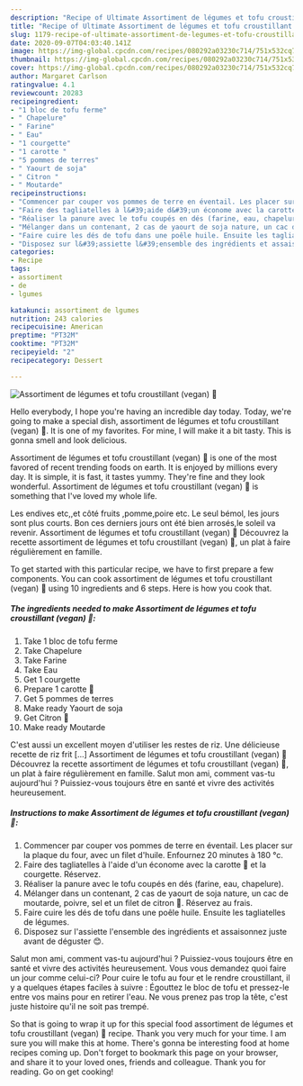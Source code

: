 ```yaml
---
description: "Recipe of Ultimate Assortiment de légumes et tofu croustillant (vegan) 🌱"
title: "Recipe of Ultimate Assortiment de légumes et tofu croustillant (vegan) 🌱"
slug: 1179-recipe-of-ultimate-assortiment-de-legumes-et-tofu-croustillant-vegan
date: 2020-09-07T04:03:40.141Z
image: https://img-global.cpcdn.com/recipes/080292a03230c714/751x532cq70/assortiment-de-legumes-et-tofu-croustillant-vegan-🌱-photo-principale-de-la-recette.jpg
thumbnail: https://img-global.cpcdn.com/recipes/080292a03230c714/751x532cq70/assortiment-de-legumes-et-tofu-croustillant-vegan-🌱-photo-principale-de-la-recette.jpg
cover: https://img-global.cpcdn.com/recipes/080292a03230c714/751x532cq70/assortiment-de-legumes-et-tofu-croustillant-vegan-🌱-photo-principale-de-la-recette.jpg
author: Margaret Carlson
ratingvalue: 4.1
reviewcount: 20283
recipeingredient:
- "1 bloc de tofu ferme"
- " Chapelure"
- " Farine"
- " Eau"
- "1 courgette"
- "1 carotte "
- "5 pommes de terres"
- " Yaourt de soja"
- " Citron "
- " Moutarde"
recipeinstructions:
- "Commencer par couper vos pommes de terre en éventail. Les placer sur la plaque du four, avec un filet d&#39;huile. Enfournez 20 minutes à 180 °c."
- "Faire des tagliatelles à l&#39;aide d&#39;un économe avec la carotte 🥕 et la courgette. Réservez."
- "Réaliser la panure avec le tofu coupés en dés (farine, eau, chapelure)."
- "Mélanger dans un contenant, 2 cas de yaourt de soja nature, un cac de moutarde, poivre, sel et un filet de citron 🍋. Réservez au frais."
- "Faire cuire les dés de tofu dans une poêle huile. Ensuite les tagliatelles de légumes."
- "Disposez sur l&#39;assiette l&#39;ensemble des ingrédients et assaisonnez juste avant de déguster 😊."
categories:
- Recipe
tags:
- assortiment
- de
- lgumes

katakunci: assortiment de lgumes 
nutrition: 243 calories
recipecuisine: American
preptime: "PT32M"
cooktime: "PT32M"
recipeyield: "2"
recipecategory: Dessert

---
```



![Assortiment de légumes et tofu croustillant (vegan) 🌱](https://img-global.cpcdn.com/recipes/080292a03230c714/751x532cq70/assortiment-de-legumes-et-tofu-croustillant-vegan-🌱-photo-principale-de-la-recette.jpg)

Hello everybody, I hope you're having an incredible day today. Today, we're going to make a special dish, assortiment de légumes et tofu croustillant (vegan) 🌱. It is one of my favorites. For mine, I will make it a bit tasty. This is gonna smell and look delicious.

Assortiment de légumes et tofu croustillant (vegan) 🌱 is one of the most favored of recent trending foods on earth. It is enjoyed by millions every day. It is simple, it is fast, it tastes yummy. They're fine and they look wonderful. Assortiment de légumes et tofu croustillant (vegan) 🌱 is something that I've loved my whole life.

Les endives etc,,et côté fruits ,pomme,poire etc. Le seul bémol, les jours sont plus courts. Bon ces derniers jours ont été bien arrosés,le soleil va revenir. Assortiment de légumes et tofu croustillant (vegan) 🌱 Découvrez la recette assortiment de légumes et tofu croustillant (vegan) 🌱, un plat à faire régulièrement en famille.


To get started with this particular recipe, we have to first prepare a few components. You can cook assortiment de légumes et tofu croustillant (vegan) 🌱 using 10 ingredients and 6 steps. Here is how you cook that.

<!--inarticleads1-->

##### The ingredients needed to make Assortiment de légumes et tofu croustillant (vegan) 🌱:

1. Take 1 bloc de tofu ferme
1. Take  Chapelure
1. Take  Farine
1. Take  Eau
1. Get 1 courgette
1. Prepare 1 carotte 🥕
1. Get 5 pommes de terres
1. Make ready  Yaourt de soja
1. Get  Citron 🍋
1. Make ready  Moutarde


C&#39;est aussi un excellent moyen d&#39;utiliser les restes de riz. Une délicieuse recette de riz frit […] Assortiment de légumes et tofu croustillant (vegan) 🌱 Découvrez la recette assortiment de légumes et tofu croustillant (vegan) 🌱, un plat à faire régulièrement en famille. Salut mon ami, comment vas-tu aujourd&#39;hui ? Puissiez-vous toujours être en santé et vivre des activités heureusement. 

<!--inarticleads2-->

##### Instructions to make Assortiment de légumes et tofu croustillant (vegan) 🌱:

1. Commencer par couper vos pommes de terre en éventail. Les placer sur la plaque du four, avec un filet d&#39;huile. Enfournez 20 minutes à 180 °c.
1. Faire des tagliatelles à l&#39;aide d&#39;un économe avec la carotte 🥕 et la courgette. Réservez.
1. Réaliser la panure avec le tofu coupés en dés (farine, eau, chapelure).
1. Mélanger dans un contenant, 2 cas de yaourt de soja nature, un cac de moutarde, poivre, sel et un filet de citron 🍋. Réservez au frais.
1. Faire cuire les dés de tofu dans une poêle huile. Ensuite les tagliatelles de légumes.
1. Disposez sur l&#39;assiette l&#39;ensemble des ingrédients et assaisonnez juste avant de déguster 😊.


Salut mon ami, comment vas-tu aujourd&#39;hui ? Puissiez-vous toujours être en santé et vivre des activités heureusement. Vous vous demandez quoi faire un jour comme celui-ci? Pour cuire le tofu au four et le rendre croustillant, il y a quelques étapes faciles à suivre : Égouttez le bloc de tofu et pressez-le entre vos mains pour en retirer l&#39;eau. Ne vous prenez pas trop la tête, c&#39;est juste histoire qu&#39;il ne soit pas trempé. 

So that is going to wrap it up for this special food assortiment de légumes et tofu croustillant (vegan) 🌱 recipe. Thank you very much for your time. I am sure you will make this at home. There's gonna be interesting food at home recipes coming up. Don't forget to bookmark this page on your browser, and share it to your loved ones, friends and colleague. Thank you for reading. Go on get cooking!
